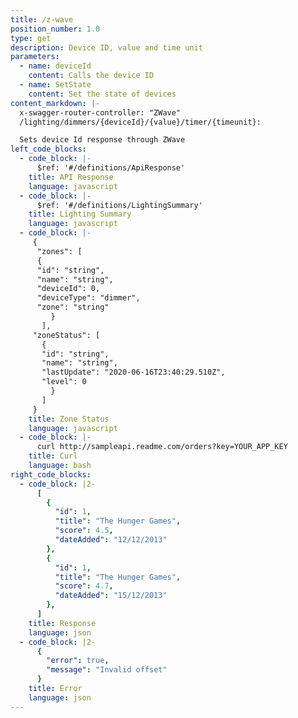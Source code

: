 ```yaml
---
title: /z-wave
position_number: 1.0
type: get
description: Device ID, value and time unit
parameters:
  - name: deviceId
    content: Calls the device ID
  - name: SetState
    content: Set the state of devices
content_markdown: |-
  x-swagger-router-controller: "ZWave"
  /lighting/dimmers/{deviceId}/{value}/timer/{timeunit}:

  Sets device Id response through ZWave
left_code_blocks:
  - code_block: |-
      $ref: '#/definitions/ApiResponse'
    title: API Response
    language: javascript
  - code_block: |-
      $ref: '#/definitions/LightingSummary'
    title: Lighting Summary
    language: javascript
  - code_block: |-
     {
      "zones": [
      {
      "id": "string",
      "name": "string",
      "deviceId": 0,
      "deviceType": "dimmer",
      "zone": "string"
         }
       ],
     "zoneStatus": [
       {
       "id": "string",
       "name": "string",
       "lastUpdate": "2020-06-16T23:40:29.510Z",
       "level": 0
         }
       ]
     }
    title: Zone Status
    language: javascript
  - code_block: |-
      curl http://sampleapi.readme.com/orders?key=YOUR_APP_KEY
    title: Curl
    language: bash
right_code_blocks:
  - code_block: |2-
      [
        {
          "id": 1,
          "title": "The Hunger Games",
          "score": 4.5,
          "dateAdded": "12/12/2013"
        },
        {
          "id": 1,
          "title": "The Hunger Games",
          "score": 4.7,
          "dateAdded": "15/12/2013"
        },
      ]
    title: Response
    language: json
  - code_block: |2-
      {
        "error": true,
        "message": "Invalid offset"
      }
    title: Error
    language: json
---
```

